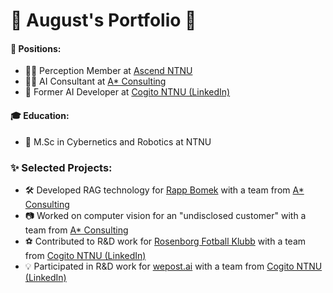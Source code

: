 <h1>🚀 August's Portfolio 🚀</h1>

<h4>💼 Positions:</h4>
<ul>
  <li>👨‍💻 Perception Member at <a href="https://www.ascendntnu.no/">Ascend NTNU</a></li>
  <li>👨‍💻 AI Consultant at <a href="https://www.astarconsulting.no/">A* Consulting</a></li>
  <li>👾 Former AI Developer at <a href="https://www.linkedin.com/company/cogito-ntnu/mycompany/">Cogito NTNU (LinkedIn)</a></li>
</ul>

<h4>🎓 Education:</h4>
<ul>
  <li>🤖 M.Sc in Cybernetics and Robotics at NTNU</li>
</ul>

<h3>✨ Selected Projects:</h3>
<ul>
  <li>🛠️ Developed RAG technology for <a href="https://www.rappbomek.com/">Rapp Bomek</a> with a team from <a href="https://www.astarconsulting.no/">A* Consulting</a></li>
  <li>📷 Worked on computer vision for an "undisclosed customer" with a team from <a href="https://www.astarconsulting.no/">A* Consulting</a></li>
  <li>⚽ Contributed to R&D work for <a href="https://www.rbk.no/">Rosenborg Fotball Klubb</a> with a team from <a href="https://www.linkedin.com/company/cogito-ntnu/mycompany/">Cogito NTNU (LinkedIn)</a></li>
  <li>💡 Participated in R&D work for <a href="https://wepost.ai/nb/how-wepost-works">wepost.ai</a> with a team from <a href="https://www.linkedin.com/company/cogito-ntnu/mycompany/">Cogito NTNU (LinkedIn)</a></li>
</ul>
